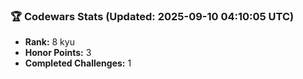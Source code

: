 ### 🏆 Codewars Stats (Updated: 2025-09-10 04:10:05 UTC)

- **Rank:** 8 kyu
- **Honor Points:** 3
- **Completed Challenges:** 1
